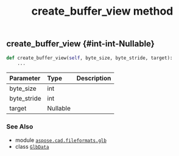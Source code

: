 ﻿---
title: create_buffer_view method
second_title: Aspose.CAD for Python via .NET API References
description: 
type: docs
weight: 50
url: /python-net/aspose.cad.fileformats.glb/glbdata/create_buffer_view/
is_root: false
---

## create_buffer_view {#int-int-Nullable<BufferMode>}





```python
def create_buffer_view(self, byte_size, byte_stride, target):
    ...
```


| Parameter | Type | Description |
| :- | :- | :- |
| byte_size | int |  |
| byte_stride | int |  |
| target | Nullable<BufferMode> |  |



### See Also
* module [`aspose.cad.fileformats.glb`](../../)
* class [`GlbData`](/cad/python-net/aspose.cad.fileformats.glb/glbdata)
